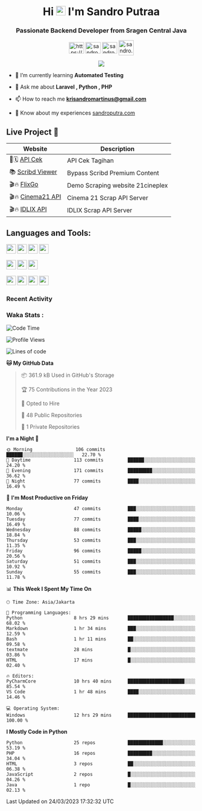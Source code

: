

<h1 align="center">Hi <img src="https://media.giphy.com/media/hvRJCLFzcasrR4ia7z/giphy.gif" width="25px"> I'm Sandro Putraa</h1>
<h3 align="center">Passionate Backend Developer from Sragen Central Java</h3>

<p align="center">
    <a href="https://www.linkedin.com/in/sandro-putraa-34b80a19b/" target="blank"><img align="center" src="https://raw.githubusercontent.com/rahuldkjain/github-profile-readme-generator/master/src/images/icons/Social/linked-in-alt.svg" alt="https://www.linkedin.com/in/sandro-putraa-34b80a19b/" height="30" width="40" /></a>
    <a href="https://fb.com/sandro.putraaa" target="blank"><img align="center" src="https://raw.githubusercontent.com/rahuldkjain/github-profile-readme-generator/master/src/images/icons/Social/facebook.svg" alt="sandro.putraaa" height="30" width="40" /></a>
    <a href="https://instagram.com/sandro.putraa" target="blank"><img align="center" src="https://raw.githubusercontent.com/rahuldkjain/github-profile-readme-generator/master/src/images/icons/Social/instagram.svg" alt="sandro.putraa" height="30" width="40" /></a>
    <a href="https://wakatime.com/@sandrocods" target="blank"><img align="center" src="https://wakatime.com/static/img/wakatime-logo-text-vertical.png" alt="sandro.putraa" height="40" width="40" /></a>
   
</p>

<p align="center" style="p3">
<a href="https://github.com/antonkomarev/github-profile-views-counter">
    <img align="center"  src="https://komarev.com/ghpvc/?username=sandrocods&style=for-the-badge">
</a>

</p>



- 🌱 I’m currently learning **Automated Testing**

- 💬 Ask me about **Laravel , Python , PHP**

- 📫 How to reach me **krisandromartinus@gmail.com**

- 📄 Know about my experiences [sandroputra.com](https://sandroputra.com/)
 


## Live Project 🚀


| Website             | Description     |
| ----------------- | --- |
| 📑🗓 [API Cek](http://47.88.53.4:1111/api/docs) | API Cek Tagihan |
| 📚 [Scribd Viewer](http://sandroputraa.my.id/scribd/) | Bypass Scribd Premium Content |
| 🎬🔥 [FlixGo](https://testflsk.sandroputraa.com/) | Demo Scraping website 21cineplex  |
| 🎬🔥 [Cinema21 API](https://cinema-21-scrapper.vercel.app/) | Cinema 21 Scrap API Server |
| 🎬🔥 [IDLIX API](https://idlix-api.vercel.app/) | IDLIX Scrap API Server |



## Languages and Tools:

<img src="https://img.shields.io/badge/-Git-white?style=for-the-badge&logo=git" height="25" /></img>
<img src="https://img.shields.io/badge/-GitHub-white?style=for-the-badge&logo=github&logoColor=007ACC" height="25" /></img> <img src="https://img.shields.io/badge/-VS%20Code-white?style=for-the-badge&logo=visual-studio-code&logoColor=007ACC" height="25" /></img> <img src="https://img.shields.io/badge/-Pycharm-white?style=for-the-badge&logo=pycharm&logoColor=007ACC" height="25" /></img>

<img src="https://img.shields.io/badge/-Laravel-white?style=for-the-badge&logo=laravel&logoColor=007ACC" height="25" /></img>
<img src="https://img.shields.io/badge/-Flask-white?style=for-the-badge&logo=flask&logoColor=007ACC" height="25" /></img>
<img src="https://img.shields.io/badge/-Selenium-white?style=for-the-badge&logo=selenium&logoColor=007ACC" height="25" /></img>

<img src="https://img.shields.io/badge/-Python-white?style=for-the-badge&logo=python&logoColor=007ACC" height="25" /></img>
<img src="https://img.shields.io/badge/-Php-white?style=for-the-badge&logo=php&logoColor=007ACC" height="25" /></img>
<img src="https://img.shields.io/badge/-java-white?style=for-the-badge&logo=java&logoColor=007ACC" height="25" /></img>
<img src="https://img.shields.io/badge/-c++-white?style=for-the-badge&logo=c%2B%2B&logoColor=007ACC" height="25" /></img>



### Recent Activity
<!--START_SECTION:activity-->

<!--END_SECTION:activity-->

### Waka Stats :
<!--START_SECTION:waka-->
![Code Time](http://img.shields.io/badge/Code%20Time-567%20hrs%2042%20mins-blue)

![Profile Views](http://img.shields.io/badge/Profile%20Views-42-blue)

![Lines of code](https://img.shields.io/badge/From%20Hello%20World%20I%27ve%20Written-1.4%20million%20lines%20of%20code-blue)

**🐱 My GitHub Data** 

> 📦 361.9 kB Used in GitHub's Storage 
 > 
> 🏆 75 Contributions in the Year 2023
 > 
> 💼 Opted to Hire
 > 
> 📜 48 Public Repositories 
 > 
> 🔑 1 Private Repositories 
 > 
**I'm a Night 🦉** 

```text
🌞 Morning                106 commits         ██████░░░░░░░░░░░░░░░░░░░   22.70 % 
🌆 Daytime                113 commits         ██████░░░░░░░░░░░░░░░░░░░   24.20 % 
🌃 Evening                171 commits         █████████░░░░░░░░░░░░░░░░   36.62 % 
🌙 Night                  77 commits          ████░░░░░░░░░░░░░░░░░░░░░   16.49 % 
```
📅 **I'm Most Productive on Friday** 

```text
Monday                   47 commits          ███░░░░░░░░░░░░░░░░░░░░░░   10.06 % 
Tuesday                  77 commits          ████░░░░░░░░░░░░░░░░░░░░░   16.49 % 
Wednesday                88 commits          █████░░░░░░░░░░░░░░░░░░░░   18.84 % 
Thursday                 53 commits          ███░░░░░░░░░░░░░░░░░░░░░░   11.35 % 
Friday                   96 commits          █████░░░░░░░░░░░░░░░░░░░░   20.56 % 
Saturday                 51 commits          ███░░░░░░░░░░░░░░░░░░░░░░   10.92 % 
Sunday                   55 commits          ███░░░░░░░░░░░░░░░░░░░░░░   11.78 % 
```


📊 **This Week I Spent My Time On** 

```text
🕑︎ Time Zone: Asia/Jakarta

💬 Programming Languages: 
Python                   8 hrs 29 mins       █████████████████░░░░░░░░   68.02 % 
Markdown                 1 hr 34 mins        ███░░░░░░░░░░░░░░░░░░░░░░   12.59 % 
Bash                     1 hr 11 mins        ██░░░░░░░░░░░░░░░░░░░░░░░   09.58 % 
textmate                 28 mins             █░░░░░░░░░░░░░░░░░░░░░░░░   03.86 % 
HTML                     17 mins             █░░░░░░░░░░░░░░░░░░░░░░░░   02.40 % 

🔥 Editors: 
PyCharmCore              10 hrs 40 mins      █████████████████████░░░░   85.54 % 
VS Code                  1 hr 48 mins        ████░░░░░░░░░░░░░░░░░░░░░   14.46 % 

💻 Operating System: 
Windows                  12 hrs 29 mins      █████████████████████████   100.00 % 
```

**I Mostly Code in Python** 

```text
Python                   25 repos            █████████████░░░░░░░░░░░░   53.19 % 
PHP                      16 repos            █████████░░░░░░░░░░░░░░░░   34.04 % 
HTML                     3 repos             ██░░░░░░░░░░░░░░░░░░░░░░░   06.38 % 
JavaScript               2 repos             █░░░░░░░░░░░░░░░░░░░░░░░░   04.26 % 
Java                     1 repo              █░░░░░░░░░░░░░░░░░░░░░░░░   02.13 % 
```




 Last Updated on 24/03/2023 17:32:32 UTC
<!--END_SECTION:waka-->
